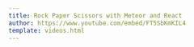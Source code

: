 ```yaml
---
title: Rock Paper Scissors with Meteor and React
author: https://www.youtube.com/embed/FT5SbKmKIL4
template: videos.html
---
```

